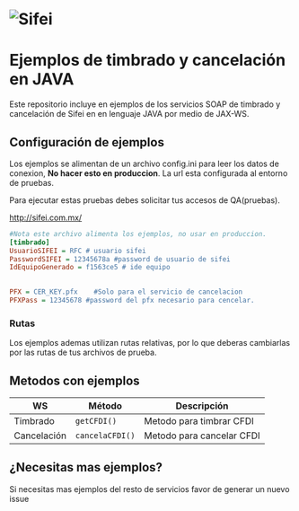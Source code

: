 # ![Sifei](https://www.sifei.com.mx/web/image/res.company/1/logo?unique=38c7250)




# Ejemplos de timbrado y cancelación en JAVA

Este repositorio incluye en ejemplos de los servicios SOAP de timbrado y cancelación de Sifei en en lenguaje JAVA por medio de JAX-WS.

 
## Configuración de ejemplos



Los ejemplos se alimentan de un archivo config.ini para leer los datos de conexion, **No hacer esto en produccion**.
La url esta configurada al entorno de pruebas.

Para ejecutar estas pruebas debes solicitar tus accesos de QA(pruebas).

http://sifei.com.mx/

```ini
#Nota este archivo alimenta los ejemplos, no usar en produccion.
[timbrado]
UsuarioSIFEI = RFC # usuario sifei
PasswordSIFEI = 12345678a #password de usuario de sifei 
IdEquipoGenerado = f1563ce5 # ide equipo

 
PFX = CER_KEY.pfx    #Solo para el servicio de cancelacion
PFXPass = 12345678 #password del pfx necesario para cencelar. 

```
### Rutas
Los ejemplos ademas utilizan rutas relativas, por lo que deberas cambiarlas por las rutas de tus archivos de prueba.

## Metodos con ejemplos

WS           | Método           |Descripción
------------ | -----------------|-------------
Timbrado     | `getCFDI()`      |Metodo para timbrar CFDI
Cancelación  | `cancelaCFDI()`  | Metodo para cancelar CFDI

## ¿Necesitas mas ejemplos?
Si necesitas mas ejemplos del resto de servicios favor de generar un nuevo issue